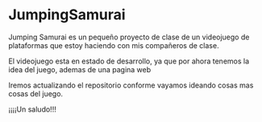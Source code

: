 # JumpingSamurai

Jumping Samurai es un pequeño proyecto de clase de un videojuego de plataformas que estoy haciendo con mis compañeros de clase.

El videojuego esta en estado de desarrollo, ya que por ahora tenemos la idea del juego, ademas de una pagina web

Iremos actualizando el repositorio conforme vayamos ideando cosas mas cosas del juego.

¡¡¡¡Un saludo!!!
